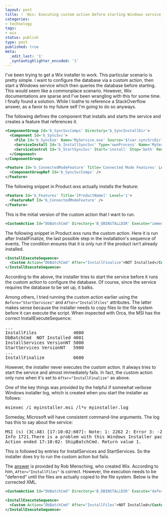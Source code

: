 ```yaml
---
layout: post
title: ! 'Wix: Executing custom action before starting Windows service'
categories:
- technology
tags:
- wix
status: publish
type: post
published: true
meta:
  _edit_last: '1'
  _syntaxhighlighter_encoded: '1'
---
```

I've been trying to get a Wix installer to work. This particular scenario is pretty simple. I want to configure the database via a custom action, then start a Windows service which then queries the database before starting.  This would seem like a commonplace scenario. However, Wix documentations are sparse and I've been wrangling with this for some time.  I finally found a solution.  While I loathe to reference a StackOverflow answer, as a favor to my future self I'm going to do so anyways.

The following defines the component that installs and starts the service and creates a feature that references it.

``` xml
<ComponentGroup Id='b_SyncSvcComps' Directory='b_SyncInstallDir'>
  <Component Id='b_SyncSvc'>
    <File Id='b_SyncExe' Name='MyService.exe' Source='$(var.syncSrcDir)\MyService.exe' DiskId='1' KeyPath='yes' />
    <ServiceInstall Id='b_InstallSyncSvc' Type='ownProcess' Name='MyService' DisplayName='My Service' Description='My Service' Start='auto' Account='[SERVICEACCOUNT]' Password='[SERVICEPASSWORD]' ErrorControl='normal' />
    <ServiceControl Id='b_StartSyncSvc' Start='install' Stop='both' Remove='uninstall' Name='MyService' Wait='yes' />
  </Component>
</ComponentGroup>

<Feature Id='b_ConnectedModeFeature' Title='Connected Mode Features' Level='1'>
  <ComponentGroupRef Id='b_SyncSvcComps' />
</Feature>
```

The following snippet in Product.wxs actually installs the feature:

``` xml
<Feature Id='b_Features' Title='[ProductName]' Level='1'>
  <FeatureRef Id='b_ConnectedModeFeature' />
</Feature>
```

This is the initial version of the custom action that I want to run.

``` xml
<CustomAction Id="DbBatchCmd" Directory='B_DBINSTALLDIR' Execute="immediate" Impersonate="yes" Return="check" ExeCommand="[SystemFolder]\cmd /c &quot;&quot;setup_database.cmd&quot; &quot;[b_WebServer]&quot; &quot;[b_DbServer]&quot;&quot;" />
```

The following snippet in Product.wxs runs the custom action.  Here it is run after InstallFinalize, the last possible step in the installation's sequence of events.  The condition ensures that it is only run if the product isn't already installed.

``` xml
<InstallExecuteSequence>
  <Custom Action="DbBatchCmd" After="InstallFinalize">NOT Installed</Custom>
</InstallExecuteSequence>
```

According to the above, the installer tries to start the service before it runs the custom action to configure the database.  Of course, since the service requires the database to be set up, it balks.

Among others, I tried running the custom action earlier using the `Before="StartServices"` and `After="InstallFiles"` attributes. The latter makes sense because the installer needs to copy files to the file system before it can execute the script.  When inspected with Orca, the MSI has the correct InstallExecuteSequence:
<pre>
...
InstallFiles              4000
DbBatchCmd  NOT Installed 4001
InstallServices VersionNT 5800
StartServices VersionNT   5900
...
InstallFinalize           6600
</pre>

However, the installer never executes the custom action.  It always tries to start the service and almost immediately fails. In fact, the custom action only runs when it's set to `After="InstallFinalize"` as above.

One of the key things was provided by the helpful if somewhat verbose Windows installer log, which is created when you start the installer as follows:

<pre>
msiexec /i myinstaller.msi /l*v myinstaller.log
</pre>

Someday, Microsoft will have consistent command-line arguments.  The log has this to say about the service:

<pre>
MSI (s) (3C:A8) [17:10:02:607]: Note: 1: 2262 2: Error 3: -2147287038 
Info 1721.There is a problem with this Windows Installer package. A program required for this install to complete could not be run. Contact your support personnel or package vendor. Action: DbBatchCmd, location: C:\inetpub\wwwroot\MyApp\Database\, command: C:\Windows\SysWOW64\\cmd /c ""setup_database.cmd" "my_webserver" "my_dbserver"" 
Action ended 17:10:02: ShipBatchCmd. Return value 1.
</pre>

This is followed by entries for InstallServices and StartServices.  So the installer does try to run the custom action but fails.

The [answer](http://stackoverflow.com/questions/778210/wix-trying-to-figure-out-install-sequences) is provided by Rob Mensching, who created Wix.  According to him, `After="InstallFiles"` is correct. However, the execution needs to be "deferred" until the files are actually copied to the file system.  Below is the corrected XML.

``` xml
<CustomAction Id="DbBatchCmd" Directory='B_DBINSTALLDIR' Execute="deferred" ExeCommand="[SystemFolder]\cmd /c &quot;&quot;setup_database.cmd&quot; &quot;[b_WebServer]&quot; &quot;[b_DbServer]&quot;&quot;" />

<InstallExecuteSequence>
  <Custom Action="DbBatchCmd" After="InstallFiles">NOT Installed</Custom>
</InstallExecuteSequence>
```